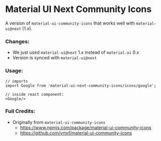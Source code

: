 # Material UI Next Community Icons

A version of `material-ui-community-icons` that works well with `material-ui@next` (1.x).

### Changes:

* We just used `material-ui@next` 1.x instead of `material-ui` 0.x
* Version is synced with `material-ui@next`

### Usage:
```
// imports
import Google from 'material-ui-next-community-icons/icons/google';

// inside react component:
<Google/>
```

### Full Credits:

* Originally from `material-ui-community-icons`
  * https://www.npmjs.com/package/material-ui-community-icons
  * https://github.com/vrtxf/material-ui-community-icons